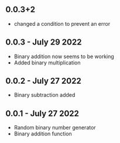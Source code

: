 ## 0.0.3+2
- changed a condition to prevent an error

## 0.0.3 - July 29 2022

- Binary addition now seems to be working
- Added binary multiplication

## 0.0.2 - July 27 2022

- Binary subtraction added

## 0.0.1 - July 27 2022

- Random binary number generator
- Binary addition function
